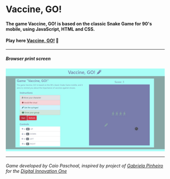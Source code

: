 # Vaccine, GO!

#### The game Vaccine, GO! is based on the classic Snake Game for 90's mobile, using JavaScript, HTML and CSS.

#### Play here [Vaccine, GO!](https://caiopaschoal.github.io/VaccineGame/) :syringe:

---

##### Browser print screen
<p align="center">
    <img alt="Browser print screen" src="printscreen/printscreen.JPG">
</p>

---

###### _Game developed by Caio Paschoal, inspired by project of [Gabriela Pinheiro](https://br.linkedin.com/in/gabrielapinheiro129/) for the [Digital Innovation One](https://web.digitalinnovation.one/home)_